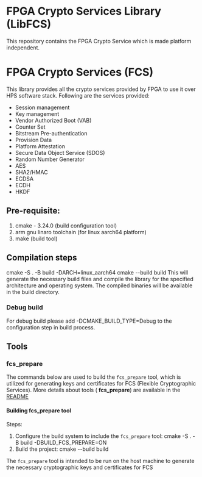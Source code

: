# FPGA Crypto Services Library (LibFCS)

This repository contains the FPGA Crypto Service which is made platform independent.

# FPGA Crypto Services (FCS)
This library provides all the crypto services provided by FPGA to use it over HPS software stack.
Following are the services provided:
- Session management
- Key management
- Vendor Authorized Boot (VAB)
- Counter Set
- Bitstream Pre-authentication
- Provision Data
- Platform Attestation
- Secure Data Object Service (SDOS)
- Random Number Generator
- AES
- SHA2/HMAC
- ECDSA
- ECDH
- HKDF

## Pre-requisite:
1. cmake - 3.24.0 (build configuration tool)
2. arm gnu linaro toolchain (for linux aarch64 platform)
3. make (build tool)

## Compilation steps
cmake -S . -B build -DARCH=linux_aarch64
cmake --build build
This will generate the necessary build files and compile the library for the specified architecture and operating system. The compiled binaries will be available in the build directory.

### Debug build
For debug build please add -DCMAKE_BUILD_TYPE=Debug to the configuration step in build process.

## Tools

### fcs_prepare
The commands below are used to build the `fcs_prepare` tool, which is utilized for generating keys and certificates for FCS (Flexible Cryptographic Services).
More details about tools ( **fcs_prepare**) are available in the [README](tools/fcs_prepare/README.txt)

#### Building fcs_prepare tool
Steps:
1. Configure the build system to include the `fcs_prepare` tool:
        cmake -S . -B build -DBUILD_FCS_PREPARE=ON
2. Build the project:
        cmake --build build

The `fcs_prepare` tool is intended to be run on the host machine to generate the necessary cryptographic keys and certificates for FCS

